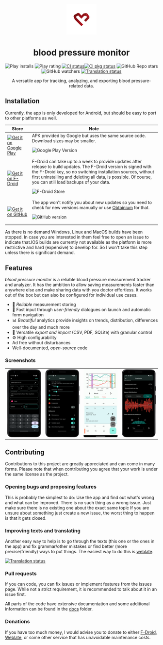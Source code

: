 <div align="center">  
  <img src="https://github.com/NobodyForNothing/blood-pressure-monitor-fl/blob/79b8a2d38703a5ff6d491019ba51b0374c39963a/android/app/src/main/res/drawable/icon.png" width="20%" height="20%"></img>
</div>


<h1 align="center"> blood pressure monitor </h1>
<div align="center">
  <img alt="Play installs" src="https://img.shields.io/endpoint?color=green&logo=google-play&logoColor=green&url=https%3A%2F%2Fplay.cuzi.workers.dev%2Fplay%3Fi%3Dcom.derdilla.bloodPressureApp%26gl%3DUS%26hl%3Den%26l%3DInstalls%26m%3D%24totalinstalls">
  <img alt="Play rating" src="https://img.shields.io/endpoint?color=green&logo=google-play&logoColor=green&url=https%3A%2F%2Fplay.cuzi.workers.dev%2Fplay%3Fi%3Dcom.derdilla.bloodPressureApp%26gl%3DDE%26hl%3Den%26l%3DRating%26m%3D%24rating%2520%25E2%2598%2585%2520">
  <a href="https://github.com/NobodyForNothing/blood-pressure-monitor-fl/actions/workflows/.yml">
    <img src="https://img.shields.io/github/actions/workflow/status/NobodyForNothing/blood-pressure-monitor-fl/.github%2Fworkflows%2Fapp-CI.yml?style=flat&logo=github&label=CI-app" alt="CI status"/><img src="https://img.shields.io/github/actions/workflow/status/NobodyForNothing/blood-pressure-monitor-fl/.github%2Fworkflows%2Fpkg-CI.yml?style=flat&logo=github&label=CI-pkgs" alt="CI pkg status"/></a>
  <img alt="GitHub Repo stars" src="https://img.shields.io/github/stars/NobodyForNothing/blood-pressure-monitor-fl?style=flat&logo=github">
  <img alt="GitHub watchers" src="https://img.shields.io/github/watchers/NobodyForNothing/blood-pressure-monitor-fl?style=flat&logo=github">
  <a href="https://hosted.weblate.org/engage/blood-pressure-monitor-fl/">
    <img src="https://img.shields.io/weblate/progress/blood-pressure-monitor-fl?logo=weblate" alt="Translation status"/></a>
</div>
<p align="center">
  A versatile app for tracking, analyzing, and exporting blood pressure-related data.
</p>

## Installation

Currently, the app is only developed for Android, but should be easy to port to other platforms as well.

Store    |  Note
---------|-------
<a href='https://play.google.com/store/apps/details?id=com.derdilla.bloodPressureApp&pcampaignid=pcampaignidMKT-Other-global-all-co-prtnr-py-PartBadge-Mar2515-1'><img alt='Get it on Google Play' src='https://play.google.com/intl/en_us/badges/static/images/badges/en_badge_web_generic.png'/></a> | APK provided by Google but uses the same source code. Download sizes may be smaller. <p><img alt="Google Play Version" src="https://img.shields.io/endpoint?style=flat&logo=google-play&label=Version&url=https%3A%2F%2Fplay.cuzi.workers.dev%2Fplay%3Fi%3Dcom.derdilla.bloodPressureApp%26gl%3DUS%26hl%3Den%26l%3DAndroid%26m%3D%24version&color=152238"></p>
<a href="https://f-droid.org/packages/com.derdilla.bloodPressureApp"> <img src="https://fdroid.gitlab.io/artwork/badge/get-it-on.png" alt="Get it on F-Droid"></a> | F-Droid can take up to a week to provide updates after release to build updates. The F-Droid version is signed with the F-Droid key, so no switching installation sources, without first uninstalling and deleting all data, is possible. Of course, you can still load backups of your data. <p><img alt="F-Droid Store" src="https://img.shields.io/f-droid/v/com.derdilla.bloodPressureApp?style=flat&logo=fdroid&label=Version&color=152238"></p>
<a href="https://github.com/NobodyForNothing/blood-pressure-monitor-fl/releases/latest"><img alt="Get it on GitHub" src="https://github.com/NobodyForNothing/blood-pressure-monitor-fl/assets/82763757/829c5327-3cf6-4b41-ab10-05133cf11579">| The app won't notify you about new updates so you need to check for new versions manually or use [Obtainium](https://github.com/ImranR98/Obtainium) for that. <p><img alt="GitHub version" src="https://img.shields.io/github/v/release/NobodyForNothing/blood-pressure-monitor-fl?style=flat&logo=github&label=Version&color=152238"></p>

As there is no demand Windows, Linux and MacOS builds have been stopped. In case you are interested in them feel free to open an issue to indicate that.IOS builds are currently not available as the platform is more restrictive and hard (expensive) to develop for. So I won't take this step unless there is significant demand.

## Features
<i>blood pressure monitor</i> is a reliable blood pressure measurement tracker and analyzer. It has the ambition to allow saving measurements faster than anywhere else and make sharing data with you doctor effortless. It works out of the box but can also be configured for individual use cases.

- 📏 <i>Reliable</i> measurement storing
- 🚀 Fast input through <i>user-friendly</i> dialogues on launch and automatic form navigation
- 📊 <i>Beautiful</i> analytics provide insights on trends, distribution, differences over the day and much more
- 📂 Versatile <i>export and import</i> (CSV, PDF, SQLite) with granular control
- ⚙️ High configurability
- Ad free without disturbances
- Well-documented, <i>open-source</i> code

### Screenshots

<table style="width: 100%; border-collapse: collapse;">
  <tr>
    <td><img src="https://github.com/NobodyForNothing/blood-pressure-monitor-fl/blob/main/fastlane/metadata/android/en-US/images/phoneScreenshots/01-example_add.png?raw=true" height="100%" alt="Home"></td>
    <td><img src="https://github.com/NobodyForNothing/blood-pressure-monitor-fl/blob/main/fastlane/metadata/android/en-US/images/phoneScreenshots/03-example_settings.png?raw=true" height="100%" alt="Settings"></td>
  <td><img src="https://github.com/NobodyForNothing/blood-pressure-monitor-fl/blob/main/fastlane/metadata/android/en-US/images/phoneScreenshots/02-example_home.png?raw=true" height="100%" alt="Home"></td>
    <td><img src="https://github.com/NobodyForNothing/blood-pressure-monitor-fl/blob/main/fastlane/metadata/android/en-US/images/phoneScreenshots/04-example_stats.png?raw=true" height="100%" alt="Statistics"></td>
  </tr>
</table>

## Contributing

Contributions to this project are greatly appreciated and can come in many forms. Please note that when contributing you agree that your work is under the same license as the project.

### Opening bugs and proposing features

This is probably the simplest to do: Use the app and find out what's wrong and what can be improved. There is no such thing as a wrong issue. Just make sure there is no existing one about the exact same topic If you are unsure about something just create a new issue, the worst thing to happen is that it gets closed.

### Improving texts and translating
Another easy way to help is to go through the texts (this one or the ones in the app) and fix grammar/other mistakes or find better (more precise/friendly) ways to put things.
The easiest way to do this is [weblate](https://hosted.weblate.org/engage/blood-pressure-monitor-fl/).

[![Translation status](https://hosted.weblate.org/widgets/blood-pressure-monitor-fl/-/multi-auto.svg)](https://hosted.weblate.org/engage/blood-pressure-monitor-fl/)


### Pull requests
If you can code, you can fix issues or implement features from the issues page. While not a strict requirement, it is recommended to talk about it in an issue first.

All parts of the code have extensive documentation and some additional information can be found in the [docs](https://github.com/NobodyForNothing/blood-pressure-monitor-fl/tree/main/docs) folder. 

<!--[developer docs](https://bpapp.derdilla.com/)-->

### Donations
If you have too much money, I would advise you to donate to either [F-Droid](https://f-droid.org/en/donate/), [Weblate](https://weblate.org/en/donate/), or some other service that has unavoidable maintenance costs.
